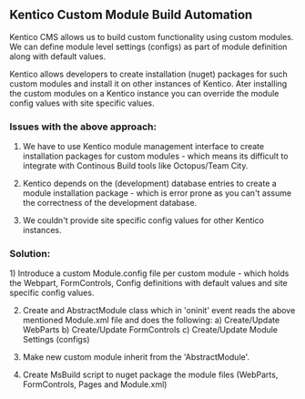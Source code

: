 <h2>Kentico Custom Module Build Automation</h2>

Kentico CMS allows us to build custom functionality using custom modules. We can define module level settings (configs) as part of module definition along with default values. 

Kentico allows developers to create installation (nuget) packages for such custom modules and install it on other instances of Kentico.  Ater installing the custom modules on a Kentico instance you can override the module config values with site specific values.

<h3>Issues with the above approach:</h3>

1) We have to use Kentico module management interface to create installation packages for custom modules - which means its difficult to integrate with Continous Build tools like Octopus/Team City.

2) Kentico depends on the (development) database entries to create a module installation package - which is error prone as you can't assume the correctness of the development database.

3) We couldn't provide site specific config values for other Kentico instances.

<h3>Solution:</h3>
1) Introduce a custom Module.config file per custom module - which holds the Webpart, FormControls, Config definitions with default values and site specific config values.

2) Create and AbstractModule class which in 'oninit' event reads the above mentioned Module.xml file and does the following:
  a) Create/Update WebParts
  b) Create/Update FormControls
  c) Create/Update Module Settings (configs)

3) Make new custom module inherit from the 'AbstractModule'.

4) Create MsBuild script to nuget package the module files (WebParts, FormControls, Pages and Module.xml)

